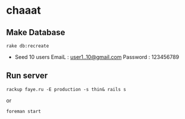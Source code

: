 chaaat
======

## Make Database

```
rake db:recreate
```

* Seed 10 users
	EmaiL : user1..10@gmail.com
	Password : 123456789


## Run server

```
rackup faye.ru -E production -s thin& rails s

```

or

```
foreman start
```



